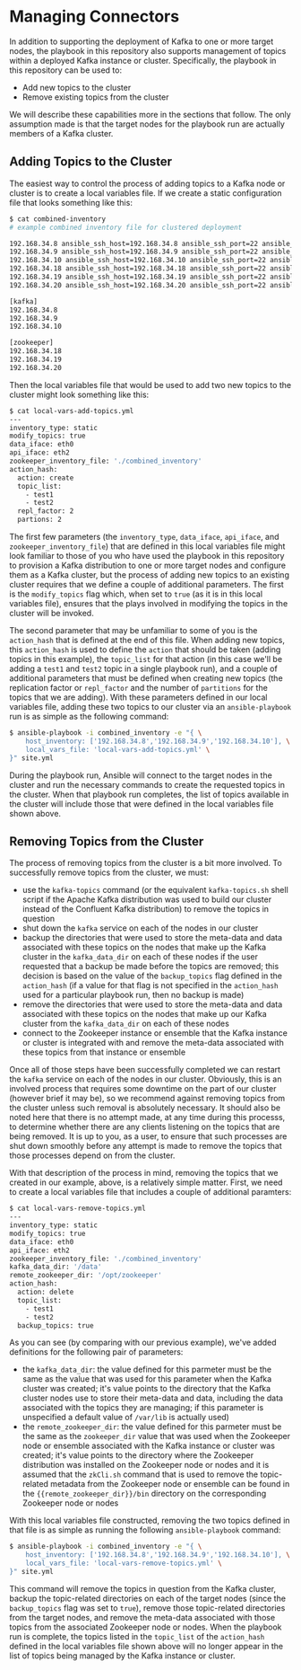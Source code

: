 # Managing Connectors

In addition to supporting the deployment of Kafka to one or more target nodes, the playbook in this repository also supports management of topics within a deployed Kafka instance or cluster. Specifically, the playbook in this repository can be used to:

* Add new topics to the cluster
* Remove existing topics from the cluster

We will describe these capabilities more in the sections that follow. The only assumption made is that the target nodes for the playbook run are actually members of a Kafka cluster.

## Adding Topics to the Cluster

The easiest way to control the process of adding topics to a Kafka node or cluster is to create a local variables file. If we create a static configuration file that looks something like this:

```bash
$ cat combined-inventory
# example combined inventory file for clustered deployment

192.168.34.8 ansible_ssh_host=192.168.34.8 ansible_ssh_port=22 ansible_ssh_user='cloud-user' ansible_ssh_private_key_file='keys/kafka_cluster_private_key'
192.168.34.9 ansible_ssh_host=192.168.34.9 ansible_ssh_port=22 ansible_ssh_user='cloud-user' ansible_ssh_private_key_file='keys/kafka_cluster_private_key'
192.168.34.10 ansible_ssh_host=192.168.34.10 ansible_ssh_port=22 ansible_ssh_user='cloud-user' ansible_ssh_private_key_file='keys/kafka_cluster_private_key'
192.168.34.18 ansible_ssh_host=192.168.34.18 ansible_ssh_port=22 ansible_ssh_user='cloud-user' ansible_ssh_private_key_file='keys/zk_cluster_private_key'
192.168.34.19 ansible_ssh_host=192.168.34.19 ansible_ssh_port=22 ansible_ssh_user='cloud-user' ansible_ssh_private_key_file='keys/zk_cluster_private_key'
192.168.34.20 ansible_ssh_host=192.168.34.20 ansible_ssh_port=22 ansible_ssh_user='cloud-user' ansible_ssh_private_key_file='keys/zk_cluster_private_key'

[kafka]
192.168.34.8
192.168.34.9
192.168.34.10

[zookeeper]
192.168.34.18
192.168.34.19
192.168.34.20

```

Then the local variables file that would be used to add two new topics to the cluster might look something like this:

```bash
$ cat local-vars-add-topics.yml
---
inventory_type: static
modify_topics: true
data_iface: eth0
api_iface: eth2
zookeeper_inventory_file: './combined_inventory'
action_hash:
  action: create
  topic_list:
    - test1
    - test2
  repl_factor: 2
  partions: 2
```

The first few parameters (the `inventory_type`, `data_iface`, `api_iface`, and `zookeeper_inventory_file`) that are defined in this local variables file might look familiar to those of you who have used the playbook in this repository to provision a Kafka distribution to one or more target nodes and configure them as a Kafka cluster, but the process of adding new topics to an existing cluster requires that we define a couple of additional parameters. The first is the `modify_topics` flag which, when set to `true` (as it is in this local variables file), ensures that the plays involved in modifying the topics in the cluster will be invoked.

The second parameter that may be unfamiliar to some of you is the `action_hash` that is defined at the end of this file. When adding new topics, this `action_hash` is used to define the `action` that should be taken (adding topics in this example), the `topic_list` for that action (in this case we'll be adding a `test1` and `test2` topic in a single playbook run), and a couple of additional parameters that must be defined when creating new topics (the replication factor or `repl_factor` and the number of `partitions` for the topics that we are adding). With these parameters defined in our local variables file, adding these two topics to our cluster via an `ansible-playbook` run is as simple as the following command:

```bash
$ ansible-playbook -i combined_inventory -e "{ \
    host_inventory: ['192.168.34.8','192.168.34.9','192.168.34.10'], \
    local_vars_file: 'local-vars-add-topics.yml' \
}" site.yml
```

During the playbook run, Ansible will connect to the target nodes in the cluster and run the necessary commands to create the requested topics in the cluster. When that playbook run completes, the list of topics available in the cluster will include those that were defined in the local variables file shown above.

## Removing Topics from the Cluster

The process of removing topics from the cluster is a bit more involved. To successfully remove topics from the cluster, we must:

* use the `kafka-topics` command (or the equivalent `kafka-topics.sh` shell script if the Apache Kafka distribution was used to build our cluster instead of the Confluent Kafka distribution) to remove the topics in question
* shut down the `kafka` service on each of the nodes in our cluster
* backup the directories that were used to store the meta-data and data associated with these topics on the nodes that make up the Kafka cluster in the `kafka_data_dir` on each of these nodes if the user requested that a backup be made before the topics are removed; this decision is based on the value of the `backup_topics` flag defined in the `action_hash` (if a value for that flag is not specified in the `action_hash` used for a particular playbook run, then no backup is made)
* remove the directories that were used to store the meta-data and data associated with these topics on the nodes that make up our Kafka cluster from the `kafka_data_dir` on each of these nodes
* connect to the Zookeeper instance or ensemble that the Kafka instance or cluster is integrated with and remove the meta-data associated with these topics from that instance or ensemble

Once all of those steps have been successfully completed we can restart the `kafka` service on each of the nodes in our cluster. Obviously, this is an involved process that requires some downtime on the part of our cluster (however brief it may be), so we recommend against removing topics from the cluster unless such removal is absolutely necessary. It should also be noted here that there is no attempt made, at any time during this processs, to determine whether there are any clients listening on the topics that are being removed. It is up to you, as a user, to ensure that such processes are shut down smoothly before any attempt is made to remove the topics that those processes depend on from the cluster.

With that description of the process in mind, removing the topics that we created in our example, above, is a relatively simple matter. First, we need to create a local variables file that includes a couple of additional paramters:


```bash
$ cat local-vars-remove-topics.yml
---
inventory_type: static
modify_topics: true
data_iface: eth0
api_iface: eth2
zookeeper_inventory_file: './combined_inventory'
kafka_data_dir: '/data'
remote_zookeeper_dir: '/opt/zookeeper'
action_hash:
  action: delete
  topic_list:
    - test1
    - test2
  backup_topics: true
```

As you can see (by comparing with our previous example), we've added definitions for the following pair of parameters:

* the `kafka_data_dir`: the value defined for this parmeter must be the same as the value that was used for this parameter when the Kafka cluster was created; it's value points to the directory that the Kafka cluster nodes use to store their meta-data and data, including the data associated with the topics they are managing; if this parameter is unspecified a default value of `/var/lib` is actually used)
* the `remote_zookeeper_dir`: the value defined for this parmeter must be the same as the `zookeeper_dir` value that was used when the Zookeeper node or ensemble associated with the Kafka instance or cluster was created; it's value points to the directory where the Zookeeper distribution was installed on the Zookeeper node or nodes and it is assumed that the `zkCli.sh` command that is used to remove the topic-related metadata from the Zookeeper node or ensemble can be found in the `{{remote_zookeeper_dir}}/bin` directory on the corresponding Zookeeper node or nodes

With this local variables file constructed, removing the two topics defined in that file is as simple as running the following `ansible-playbook` command:

```bash
$ ansible-playbook -i combined_inventory -e "{ \
    host_inventory: ['192.168.34.8','192.168.34.9','192.168.34.10'], \
    local_vars_file: 'local-vars-remove-topics.yml' \
}" site.yml
```

This command will remove the topics in question from the Kafka cluster, backup the topic-related directories on each of the target nodes (since the `backup_topics` flag was set to `true`), remove those topic-related directories from the target nodes, and remove the meta-data associated with those topics from the associated Zookeeper node or nodes. When the playbook run is complete, the topics listed in the `topic_list` of the `action_hash` defined in the local variables file shown above will no longer appear in the list of topics being managed by the Kafka instance or cluster.